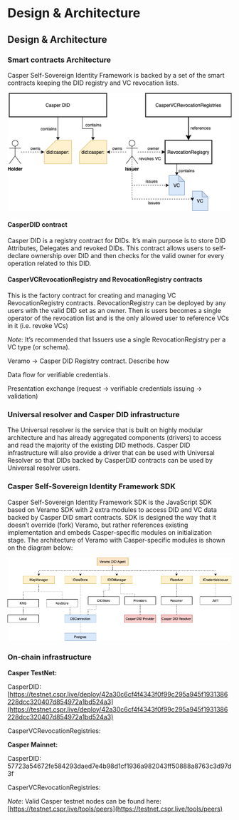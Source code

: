 # Design & Architecture

## Design & Architecture

### Smart contracts Architecture

Casper Self-Sovereign Identity Framework is backed by a set of the smart contracts keeping the DID registry and VC revocation lists.

![images/image2.png](../../images/image2.png)

#### CasperDID contract

Casper DID is a registry contract for DIDs. It’s main purpose is to store DID Attributes, Delegates and revoked DIDs. This contract allows users to self-declare ownership over DID and then checks for the valid owner for every operation related to this DID.

#### CasperVCRevocationRegistry and RevocationRegistry contracts

This is the factory contract for creating and managing VC RevocationRegistry contracts. RevocationRegistry can be deployed by any users with the valid DID set as an owner. Then is users becomes a single operator of the revocation list and is the only allowed user to reference VCs in it (i.e. revoke VCs)

_Note:_ It’s recommended that Issuers use a single RevocationRegistry per a VC type (or schema).

Veramo -> Casper DID Registry contract. Describe how

Data flow for verifiable credentials.

Presentation exchange (request -> verifiable credentials issuing -> validation)

### Universal resolver and Casper DID infrastructure

The Universal resolver is the service that is built on highly modular architecture and has already aggregated components (drivers) to access and read the majority of the existing DID methods. Casper DID infrastructure will also provide a driver that can be used with Universal Resolver so that DIDs backed by CasperDID contracts can be used by Universal resolver users.

### Casper Self-Sovereign Identity Framework SDK

Casper Self-Sovereign Identity Framework SDK is the JavaScript SDK based on Veramo SDK with 2 extra modules to access DID and VC data backed by Casper DID smart contracts. SDK is designed the way that it doesn’t override (fork) Veramo, but rather references existing implementation and embeds Casper-specific modules on initialization stage. The architecture of Veramo with Casper-specific modules is shown on the diagram below:

![images/image1.png](../../images/image1.png)

### On-chain infrastructure

**Casper TestNet:**

CasperDID: [https://testnet.cspr.live/deploy/42a30c6cf4f4343f0f99c295a945f1931386228dcc320407d854972a1bd524a3](https://testnet.cspr.live/deploy/42a30c6cf4f4343f0f99c295a945f1931386228dcc320407d854972a1bd524a3)

CasperVCRevocationRegistries:

**Casper Mainnet:**

CasperDID: 57723a54672fe584293daed7e4b98d1cf1936a982043ff50888a8763c3d97d3f

CasperVCRevocationRegistries:

_Note_: Valid Casper testnet nodes can be found here: [https://testnet.cspr.live/tools/peers](https://testnet.cspr.live/tools/peers)

##
